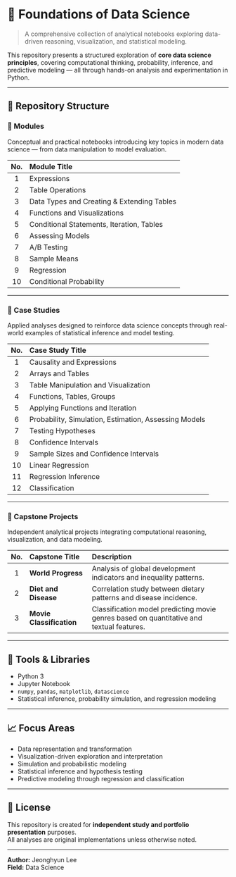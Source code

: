 # 🧠 Foundations of Data Science

> A comprehensive collection of analytical notebooks exploring data-driven reasoning, visualization, and statistical modeling.

This repository presents a structured exploration of **core data science principles**, covering computational thinking, probability, inference, and predictive modeling — all through hands-on analysis and experimentation in Python.

---

## 📁 Repository Structure

### 📘 Modules
Conceptual and practical notebooks introducing key topics in modern data science — from data manipulation to model evaluation.

| No. | Module Title |
|:--:|:--|
| 1 | Expressions |
| 2 | Table Operations |
| 3 | Data Types and Creating & Extending Tables |
| 4 | Functions and Visualizations |
| 5 | Conditional Statements, Iteration, Tables |
| 6 | Assessing Models |
| 7 | A/B Testing |
| 8 | Sample Means |
| 9 | Regression |
| 10 | Conditional Probability |

---

### 🧩 Case Studies
Applied analyses designed to reinforce data science concepts through real-world examples of statistical inference and model testing.

| No. | Case Study Title |
|:--:|:--|
| 1 | Causality and Expressions |
| 2 | Arrays and Tables |
| 3 | Table Manipulation and Visualization |
| 4 | Functions, Tables, Groups |
| 5 | Applying Functions and Iteration |
| 6 | Probability, Simulation, Estimation, Assessing Models |
| 7 | Testing Hypotheses |
| 8 | Confidence Intervals |
| 9 | Sample Sizes and Confidence Intervals |
| 10 | Linear Regression |
| 11 | Regression Inference |
| 12 | Classification |

---

### 🚀 Capstone Projects
Independent analytical projects integrating computational reasoning, visualization, and data modeling.

| No. | Capstone Title | Description |
|:--:|:--|:--|
| 1 | **World Progress** | Analysis of global development indicators and inequality patterns. |
| 2 | **Diet and Disease** | Correlation study between dietary patterns and disease incidence. |
| 3 | **Movie Classification** | Classification model predicting movie genres based on quantitative and textual features. |

---

## 🧰 Tools & Libraries
- Python 3  
- Jupyter Notebook  
- `numpy`, `pandas`, `matplotlib`, `datascience`  
- Statistical inference, probability simulation, and regression modeling  

---

## 📈 Focus Areas
- Data representation and transformation  
- Visualization-driven exploration and interpretation  
- Simulation and probabilistic modeling  
- Statistical inference and hypothesis testing  
- Predictive modeling through regression and classification  

---

## 🧾 License
This repository is created for **independent study and portfolio presentation** purposes.  
All analyses are original implementations unless otherwise noted.

---

**Author:** Jeonghyun Lee  
**Field:** Data Science  
